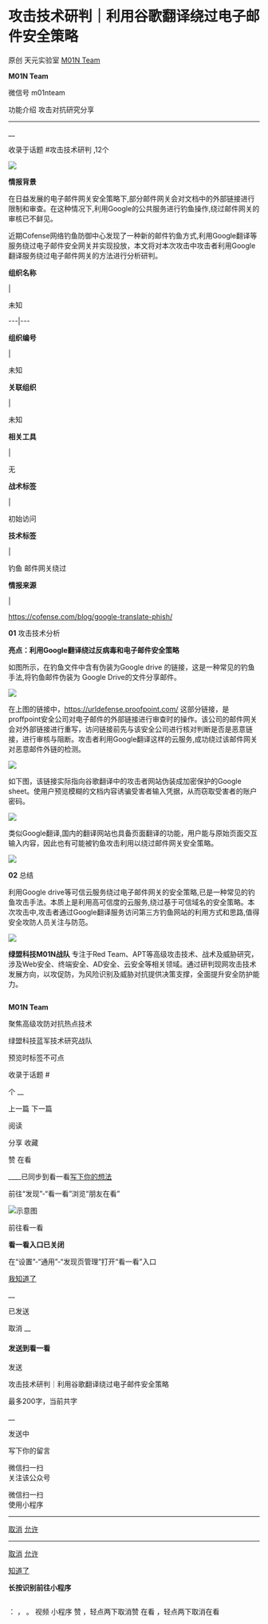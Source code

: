 #  攻击技术研判｜利用谷歌翻译绕过电子邮件安全策略

原创 天元实验室  [ M01N Team ](javascript:void\(0\);)

**M01N Team** ![]()

微信号 m01nteam

功能介绍 攻击对抗研究分享

____

__

收录于话题 #攻击技术研判 ,12个

![](http://hk-proxy.gitwarp.com/https://raw.githubusercontent.com/tuchuang9/tc1/refs/heads/main/public/20210830183532.png)

**情报背景**

在日益发展的电子邮件网关安全策略下,部分邮件网关会对文档中的外部链接进行限制和审查。在这种情况下,利用Google的公共服务进行钓鱼操作,绕过邮件网关的审核已不鲜见。

近期Cofense网络钓鱼防御中心发现了一种新的邮件钓鱼方式,利用Google翻译等服务绕过电子邮件安全网关并实现投放，本文将对本次攻击中攻击者利用Google翻译服务绕过电子邮件网关的方法进行分析研判。

  

 **组织名称**

|

未知  
  
---|---  
  
 **组织编号**

|

未知  
  
 **关联组织**

|

未知  
  
 **相关工具**

|

无  
  
 **战术标签**

|

初始访问  
  
 **技术标签**

|

钓鱼 邮件网关绕过  
  
 **情报来源**

|

https://cofense.com/blog/google-translate-phish/  
  
  

  

 **01** 攻击技术分析

 **亮点：利用Google翻译绕过反病毒和电子邮件安全策略**

如图所示，在钓鱼文件中含有伪装为Google drive 的链接，这是一种常见的钓鱼手法,将钓鱼邮件伪装为 Google Drive的文件分享邮件。

![](http://hk-proxy.gitwarp.com/https://raw.githubusercontent.com/tuchuang9/tc1/refs/heads/main/public/20210830183533.png)

  

在上图的链接中，https://urldefense.proofpoint.com/
这部分链接，是proffpoint安全公司对电子邮件的外部链接进行审查时的操作。该公司的邮件网关会对外部链接进行重写，访问链接前先与该安全公司进行核对判断是否是恶意链接，进行审核与阻断。攻击者利用Google翻译这样的云服务,成功绕过该邮件网关对恶意邮件外链的检测。

![](http://hk-proxy.gitwarp.com/https://raw.githubusercontent.com/tuchuang9/tc1/refs/heads/main/public/20210830183534.png)

  

如下图，该链接实际指向谷歌翻译中的攻击者网站伪装成加密保护的Google sheet。使用户预览模糊的文档内容诱骗受害者输入凭据，从而窃取受害者的账户密码。

![](http://hk-proxy.gitwarp.com/https://raw.githubusercontent.com/tuchuang9/tc1/refs/heads/main/public/20210830183535.png)

  

类似Google翻译,国内的翻译网站也具备页面翻译的功能，用户能与原始页面交互输入内容，因此也有可能被钓鱼攻击利用以绕过邮件网关安全策略。

![](http://hk-proxy.gitwarp.com/https://raw.githubusercontent.com/tuchuang9/tc1/refs/heads/main/public/20210830183537.png)

  

  

 **02** 总结

利用Google
drive等可信云服务绕过电子邮件网关的安全策略,已是一种常见的钓鱼攻击手法。本质上是利用高可信度的云服务,绕过基于可信域名的安全策略。本次攻击中,攻击者通过Google翻译服务访问第三方钓鱼网站的利用方式和思路,值得安全攻防人员关注与防范。

  

  

![](http://hk-proxy.gitwarp.com/https://raw.githubusercontent.com/tuchuang9/tc1/refs/heads/main/public/20210830183538.png)

 **绿盟科技M01N战队** 专注于Red
Team、APT等高级攻击技术、战术及威胁研究，涉及Web安全、终端安全、AD安全、云安全等相关领域。通过研判现网攻击技术发展方向，以攻促防，为风险识别及威胁对抗提供决策支撑，全面提升安全防护能力。

  

![]()

 **M01N Team**

聚焦高级攻防对抗热点技术

绿盟科技蓝军技术研究战队

  

预览时标签不可点

收录于话题 #

个 __

上一篇 下一篇

阅读

分享 收藏

赞 在看

____已同步到看一看[写下你的想法](javascript:;)

前往“发现”-“看一看”浏览“朋友在看”

![示意图](//res.wx.qq.com/mmbizwap/zh_CN/htmledition/images/pic/appmsg/pic_like_comment55871f.png)

前往看一看

**看一看入口已关闭**

在“设置”-“通用”-“发现页管理”打开“看一看”入口

[我知道了](javascript:;)

__

已发送

取消 __

####  发送到看一看

发送

攻击技术研判｜利用谷歌翻译绕过电子邮件安全策略

最多200字，当前共字

__

发送中

写下你的留言

微信扫一扫  
关注该公众号

微信扫一扫  
使用小程序

****

[取消](javascript:void\(0\);) [允许](javascript:void\(0\);)

****

[取消](javascript:void\(0\);) [允许](javascript:void\(0\);)

[知道了](javascript:;)

**长按识别前往小程序**

![]()

： ， 。 视频 小程序 赞 ，轻点两下取消赞 在看 ，轻点两下取消在看

